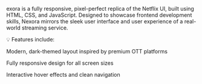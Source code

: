 exora is a fully responsive, pixel-perfect replica of the Netflix UI, built using HTML, CSS, and JavaScript. Designed to showcase frontend development skills, Nexora mirrors the sleek user interface and user experience of a real-world streaming service.

💡 Features include:

Modern, dark-themed layout inspired by premium OTT platforms

Fully responsive design for all screen sizes

Interactive hover effects and clean navigation

